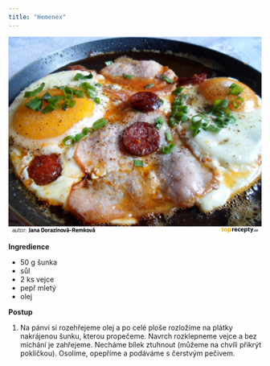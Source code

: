 ```yaml
---
title: "Hemenex"
---
```


![Hemenex](./images/hemenex.jpg)

**Ingredience**

- 50 g šunka
- sůl
- 2 ks vejce
- pepř mletý
- olej

**Postup**

1. Na pánvi si rozehřejeme olej a po celé ploše rozložíme na plátky nakrájenou šunku, kterou propečeme. Navrch rozklepneme vejce a bez míchání je zahřejeme. Necháme bílek ztuhnout (můžeme na chvíli přikrýt pokličkou). Osolíme, opepříme a podáváme s čerstvým pečivem.

